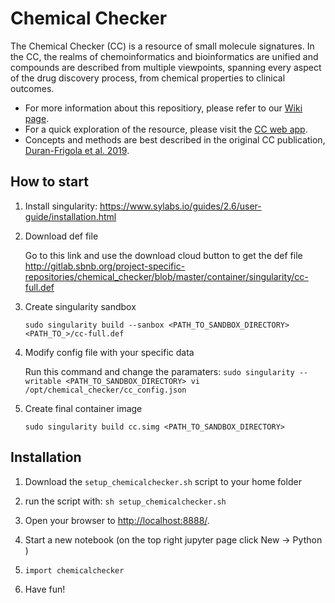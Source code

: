# Chemical Checker

The Chemical Checker (CC) is a resource of small molecule signatures. In the CC, the realms of chemoinformatics and bioinformatics are unified and compounds are described from multiple viewpoints, spanning every aspect of the drug discovery process, from chemical properties to clinical outcomes.

* For more information about this repositiory, please refer to our [Wiki page](http://gitlab.sbnb.org/project-specific-repositories/chemical_checker/wikis/home).
* For a quick exploration of the resource, please visit the [CC web app](http://chemicalchecker.org).
* Concepts and methods are best described in the original CC publication, [Duran-Frigola et al. 2019](https://www.dropbox.com/s/x2rqszfdfpqdqdy/duranfrigola_etal_ms_current.pdf?dl=0).

## How to start 

1. Install singularity:  https://www.sylabs.io/guides/2.6/user-guide/installation.html

2. Download def file

    Go to this link and use the download cloud button to get the def file
    http://gitlab.sbnb.org/project-specific-repositories/chemical_checker/blob/master/container/singularity/cc-full.def
    
3. Create singularity sandbox

    ```sudo singularity build --sanbox <PATH_TO_SANDBOX_DIRECTORY> <PATH_TO_>/cc-full.def```
    
4. Modify config file with your specific data

    Run this command and change the paramaters:
    ```sudo singularity --writable <PATH_TO_SANDBOX_DIRECTORY> vi /opt/chemical_checker/cc_config.json```
    
5. Create final container image

    ```sudo singularity build cc.simg <PATH_TO_SANDBOX_DIRECTORY>```

## Installation

1. Download the `setup_chemicalchecker.sh` script to your home folder

2. run the script with:
    ```sh setup_chemicalchecker.sh```

4. Open your browser to [http://localhost:8888/](http://localhost:8888/).

5. Start a new notebook (on the top right jupyter page click New -> Python )

6. ```import chemicalchecker```

7. Have fun!
